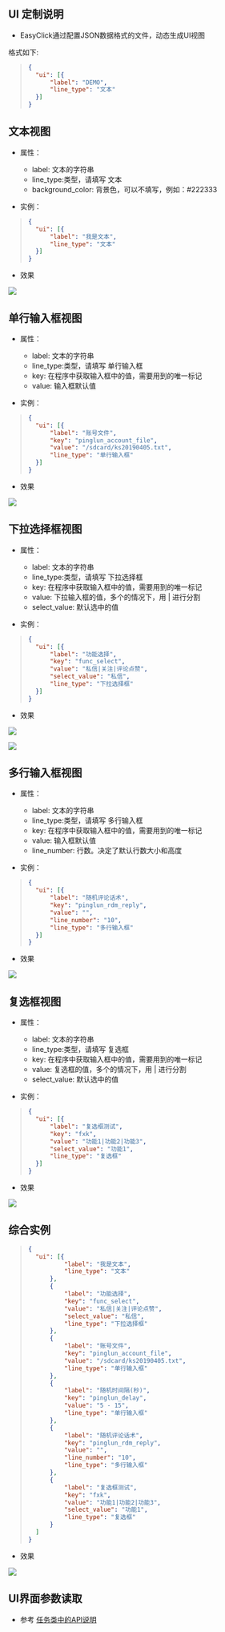 ## UI 定制说明
- EasyClick通过配置JSON数据格式的文件，动态生成UI视图

格式如下:


> ```json
> {
> 	"ui": [{
> 		"label": "DEMO",
> 		"line_type": "文本"
> 	}]
> }
> ```

## 文本视图
- 属性：
    - label: 文本的字符串
    - line_type:类型，请填写 文本 
    - background_color: 背景色，可以不填写，例如：#222333

- 实例：
> ```json
> {
> 	"ui": [{
> 		"label": "我是文本",
> 		"line_type": "文本"
> 	}]
> }
> ```

- 效果

![](uidemo/ui-text-demo.png)


## 单行输入框视图
- 属性：
    - label: 文本的字符串
    - line_type:类型，请填写 单行输入框 
    - key: 在程序中获取输入框中的值，需要用到的唯一标记
    - value: 输入框默认值

- 实例：
> ```json
> {
> 	"ui": [{
> 		"label": "账号文件",
> 		"key": "pinglun_account_file",
> 		"value": "/sdcard/ks20190405.txt",
> 		"line_type": "单行输入框"
> 	}]
> }
> ```

- 效果

![](uidemo/ui-single-input-demo.png)



## 下拉选择框视图
- 属性：
    - label: 文本的字符串
    - line_type:类型，请填写 下拉选择框 
    - key: 在程序中获取输入框中的值，需要用到的唯一标记
    - value: 下拉输入框的值，多个的情况下，用 | 进行分割
    - select_value: 默认选中的值

- 实例：
> ```json
> {
> 	"ui": [{
> 		"label": "功能选择",
> 		"key": "func_select",
> 		"value": "私信|关注|评论点赞",
> 		"select_value": "私信",
> 		"line_type": "下拉选择框"
> 	}]
> }
> ```

- 效果

![](uidemo/ui-pull-select-demo-1.png)

![](uidemo/ui-pull-select-demo-2.png)





## 多行输入框视图
- 属性：
    - label: 文本的字符串
    - line_type:类型，请填写 多行输入框 
    - key: 在程序中获取输入框中的值，需要用到的唯一标记
    - value: 输入框默认值
    - line_number: 行数。决定了默认行数大小和高度

- 实例：
> ```json
> {
> 	"ui": [{
> 		"label": "随机评论话术",
> 		"key": "pinglun_rdm_reply",
> 		"value": "",
> 		"line_number": "10",
> 		"line_type": "多行输入框"
> 	}]
> }
> ```

- 效果

![](uidemo/ui-multi-input-demo.png)






## 复选框视图
- 属性：
    - label: 文本的字符串
    - line_type:类型，请填写 复选框 
    - key: 在程序中获取输入框中的值，需要用到的唯一标记
    - value: 复选框的值，多个的情况下，用 | 进行分割
    - select_value: 默认选中的值

- 实例：
> ```json
> {
> 	"ui": [{
> 		"label": "复选框测试",
> 		"key": "fxk",
> 		"value": "功能1|功能2|功能3",
> 		"select_value": "功能1",
> 		"line_type": "复选框"
> 	}]
> }
> ```

- 效果

![](uidemo/ui-fxk-demo.png)

## 综合实例

> ```json
> {
> 	"ui": [{
> 			"label": "我是文本",
> 			"line_type": "文本"
> 		},
> 		{
> 			"label": "功能选择",
> 			"key": "func_select",
> 			"value": "私信|关注|评论点赞",
> 			"select_value": "私信",
> 			"line_type": "下拉选择框"
> 		},
> 		{
> 			"label": "账号文件",
> 			"key": "pinglun_account_file",
> 			"value": "/sdcard/ks20190405.txt",
> 			"line_type": "单行输入框"
> 		},
> 		{
> 			"label": "随机时间隔(秒)",
> 			"key": "pinglun_delay",
> 			"value": "5 - 15",
> 			"line_type": "单行输入框"
> 		},
> 		{
> 			"label": "随机评论话术",
> 			"key": "pinglun_rdm_reply",
> 			"value": "",
> 			"line_number": "10",
> 			"line_type": "多行输入框"
> 		},
> 		{
> 			"label": "复选框测试",
> 			"key": "fxk",
> 			"value": "功能1|功能2|功能3",
> 			"select_value": "功能1",
> 			"line_type": "复选框"
> 		}
> 	]
> }
> ```


- 效果

![](uidemo/all-demo.png)


## UI界面参数读取

- 参考  [任务类中的API说明](/zh-cn/funcs/task)